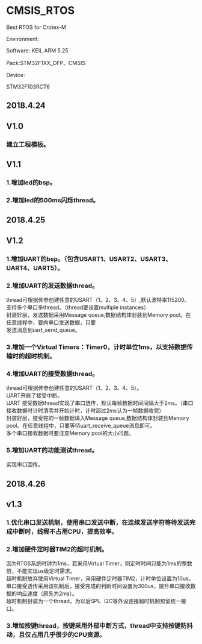 # CMSIS_RTOS
Best RTOS for Crotex-M


Environment:

Software: KEIL ARM 5.25


Pack:STM32F1XX_DFP、CMSIS
     

Device:


STM32F103RCT6
## 2018.4.24
## V1.0
### 建立工程模板。
## V1.1
### 1.增加led的bsp。<br> 
### 2.增加led的500ms闪烁thread。

## 2018.4.25
## V1.2
### 1.增加UART的bsp。（包含USART1、USART2、USART3、UART4、UART5）。<br>
### 2.增加UART的发送数据thread。
thread可根据传参创建任意的USART（1、2、3、4、5）,默认波特率115200。<br>
支持多个串口多thread。（thread要设置multiple instances）<br>
封装好层，发送数据采用Message queue,数据结构体封装到Memory pool。在任意线程中，要向串口发送数据，只要<br>
发送消息到uart_send_queue。
### 3.增加一个Virtual Timers：Timer0，计时单位1ms，以支持数据传输时的超时机制。<br>
### 4.增加UART的接受数据thread。<br>
thread可根据传参创建任意的USART（1、2、3、4、5）。<br>
UART开启了接受中断。<br>
UART 接受数据thread实现了串口透传，默认每帧数据时间间隔大于2ms。（串口接收数据时计时清零并开始计时，计时超过2ms认为一帧数据收完）<br>
封装好层，接受完的一帧数据填入Message queue,数据结构体封装到Memory pool。在任意线程中，只要等待uart_receive_queue消息即可。<br>
多个串口接收数据时要注意Memory pool的大小问题。<br>
### 5.增加UART的功能测试thread。<br>
实现串口回传。<br>

## 2018.4.26
## v1.3
### 1.优化串口发送机制，使用串口发送中断，在连续发送字符等待发送完成中断时，线程不占用CPU，提高效率。
### 2.增加硬件定时器TIM2的超时机制。
因为RTOS系统时钟为1ms，若采用Virtual Timer，则定时时间只能为1ms的整数倍，不能实现us级定时需求。<br>
超时机制放弃使用Virtual Timer，采用硬件定时器TIM2，计时单位设置为10us。<br>
串口接受透传采用该机制后，接受完成的判断时间设置为300us，提升串口接收数据的响应速度（原先为2ms）。<br>
超时机制封装为一个thread，为以后SPI、I2C等外设连接超时机制预留统一接口。<br>
### 3.增加按键thread，按键采用外部中断方式，thread中支持按键防抖动，且仅占用几乎很少的CPU资源。

